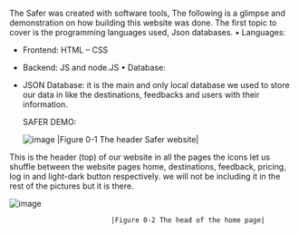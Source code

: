 The Safer was created with software tools, The following is a glimpse and demonstration on how building this website was done.
The first topic to cover is the programming languages used, Json databases.
•	Languages: 
-	Frontend: HTML – CSS 
-	Backend: JS and node.JS
•	Database: 
-	JSON Database: it is the main and only local database we used to store our data in like the destinations, feedbacks and users with their information.

	SAFER DEMO:

	![image](https://github.com/user-attachments/assets/ed968c1b-a804-4bcc-9281-329687978045)
                          |Figure 0-1 The header Safer website|
 	
This is the header (top) of our website in all the pages the icons let us shuffle between the website pages home, destinations, feedback, pricing, log in and light-dark button respectively.
we will not be including it in the rest of the pictures but it is there.

   ![image](https://github.com/user-attachments/assets/9370ccc3-2e33-43ff-ac8c-1df539e7e6fb)
   
                             |Figure 0-2 The head of the home page|


